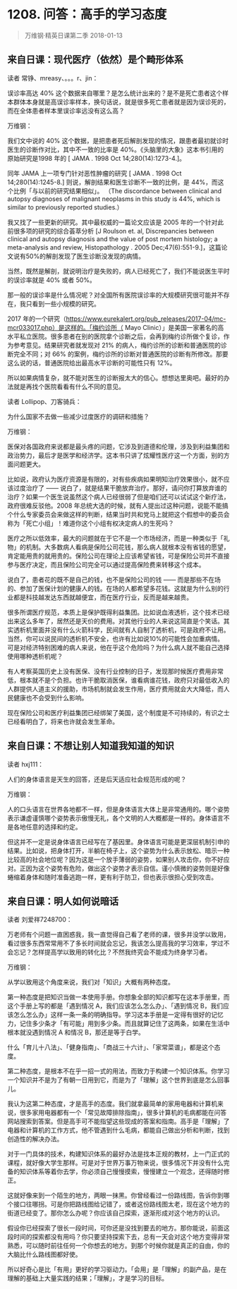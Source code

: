 # 1208. 问答：高手的学习态度
> 万维钢·精英日课第二季
2018-01-13

## 来自日课：现代医疗（依然）是个畸形体系
读者 常铮、mreasy、。。。r、jin：

误诊率高达 40% 这个数据来自哪里？是怎么统计出来的？是不是死亡患者这个样本群体本身就是高误诊率样本，换句话说，就是很多死亡患者就是因为误诊死的，而在全体患者样本里误诊率远没有这么高？

万维钢：

我们文中说的 40% 这个数据，是把患者死后解剖发现的情况，跟患者最初就诊时医生的诊断作对比，其中不一致的比率是 40%。《头脑里的大象》这本书引用的原始研究是1998 年的 [ JAMA . 1998 Oct 14;280(14):1273-4.]。

同年 JAMA 上一项专门针对恶性肿瘤的研究 [ JAMA . 1998 Oct 14;280(14):1245-8.] 则说，解剖结果和医生诊断不一致的比例，是 44%，而这个比例「与以前的研究结果相似」。 （The discordance between clinical and autopsy diagnoses of malignant neoplasms in this study is 44%, which is similar to previously reported studies.）

我又找了一些更新的研究。其中最权威的一篇论文应该是 2005 年的一个针对此前很多项的研究的综合荟萃分析 [J Roulson et. al, Discrepancies between clinical and autopsy diagnosis and the value of post mortem histology; a meta-analysis and review, Histopathology . 2005 Dec;47(6):551-9.]，这篇论文说有50%的解剖发现了医生诊断没发现的病情。

当然，既然是解剖，就说明治疗是失败的，病人已经死亡了，我们不能说医生平时的误诊率就是 40% 或者 50%。

那一般的误诊率是什么情况呢？对全国所有医院误诊率的大规模研究很可能并不存在，我只看到一些小规模的研究。

2017 年的一个研究（https://www.eurekalert.org/pub_releases/2017-04/mc-mcr033017.php）是这样的。「梅约诊所（ Mayo Clinic）」是美国一家著名的高水平私立医院。很多患者在别的医院拿个诊断之后，会再到梅约诊所做个复诊，作为参考意见。结果研究者就发现对 21% 的病人，梅约诊所的诊断和普通医院的诊断完全不同；对 66% 的案例，梅约诊所的诊断对普通医院的诊断有所修改。那要这么说的话，普通医院给出最高水平诊断的可能性只有 12%。

所以如果病情复杂，就不能对医生的诊断报太大的信心。想想达里奥吧。最好的办法就是再找个医院看看有什么不同的意见。

读者 Lollipop、刀客骑兵：

为什么国家不去做一些减少过度医疗的调研和措施？

万维钢：

医保对各国政府来说都是最头疼的问题，它涉及到道德和伦理，涉及到利益集团和政治势力，最后才是医学和经济学。这本书只讲了炫耀性医疗这一个方面，别的方面问题更大。

比如说，政府认为医疗资源是有限的，对有些疾病如果明知治疗效果很小，就不应该过度治疗了 —— 说白了，就是结果干脆放弃治疗。那好，请问你打算放弃谁的治疗？如果一个医生说虽然这个病人已经很弱了但是咱们还可以试试这个新疗法，政府很难反驳他。2008 年总统大选的时候，就有人提出过这种问题，说能不能搞个什么专家委员会来做这样的判断，结果当时共和党马上就把这个假想中的委员会称为「死亡小组」！难道你这个小组有权决定病人的生死吗？

医疗之所以低效率，最大的问题就在于它不是一个市场经济，而是一种类似于「礼物」的机制。大多数病人看病是保险公司花钱，那么病人就根本没有省钱的愿望，肯定能用贵的就用贵的。保险公司在理论上应该希望省钱，可是保险公司并不直接参与医疗决定，而且保险公司完全可以通过提高保险费来转移这个成本。

说白了，患者花的既不是自己的钱，也不是保险公司的钱 —— 而是那些不在场的、参加了医保计划的健康人的钱。在场的人都希望多花钱。这就是为什么别的行业都是科技越发达东西就越便宜，而在医疗行业，反而是越来越贵。

很多所谓医疗规范，本质上是保护既得利益集团。比如说血液透析，这个技术已经出来这么多年了，居然还是天价的费用。对其他行业的人来说这简直是个笑话。其实透析机里面并没有什么火箭科学，民间就有人自制了透析机，可是政府不让用。当然，你可以说民间的透析机不安全，也许有比如说10%的可能性会加重病情。可是对经济特别困难的病人来说，他在乎这个危险吗？为什么病人就不能自己选择使用哪种透析机呢？

有人考察英国历史上没有医保、没有行业控制的日子，发现那时候医疗费用非常低，根本就不是个负担。也许干脆取消医保，谁看病谁花钱，政府只对最低收入的人群提供人道主义的援助，市场机制就会发生作用，医疗费用就会大大降低，而人民健康也不会受到什么影响。

现在保险公司和医疗利益集团已经绑架了美国，这个制度是不可持续的，有识之士已经看明白了，将来也许就会发生革命。

## 来自日课：不想让别人知道我知道的知识
读者 hxj111：

人们的身体语言是天生的回答，还是后天适应社会规范形成的呢？

万维钢：

人的口头语言在世界各地都不一样，但是身体语言大体上是非常通用的。哪个姿势表示谦虚谨慎哪个姿势表示傲慢无礼，各个文明的人大概都是一样的。身体语言不是各地任意的选择和约定。

但这并不一定是说身体语言已经写在了基因里。身体语言可能是更深层机制引申的结果。比如说，把身体打开，半躺在椅子上，这个姿势为什么表示放松、暗示一种比较高的社会地位呢？因为这是一个放手薄弱的姿势，如果别人攻击你，你不好应对。正因为这个姿势有危险，做出这个姿势才表示自信。谨小慎微的姿势则是好像蜷缩着身体和随时准备逃跑一样，更有利于防卫，但也表示很担心受到攻击。

## 来自日课：明人如何说暗话
读者 刘爱祥7248700：

万老师有个问题一直困惑我，我一直觉得自己看了老师的课，很多并没学以致用，看过很多东西常常用不了多长时间就会忘记，我该怎么提高我的学习效率，学过不会忘记？怎样提高学以致用的转化比？不然我终究会不能成为终身学习者。

万维钢：

从学以致用这个角度来说，我们对「知识」大概有两种态度。

第一种态度是把知识当做一本使用手册。你想象全部的知识都写在这本手册里，而这个手册上写的都是「遇到情况 A，我们应该怎么怎么办」、「遇到情况 B，我们应该怎么怎么办」这样一条一条的明确指导。学习这本手册是一定得有很好的记忆力，记住多少条才「有可能」用到多少条。而且就算记住了这两条，如果在生活中根本就没遇到情况 A 和情况 B，那还是等于白学。

什么「育儿十八法」、「健身指南」、「商战三十六计」、「家常菜谱」，都是这个态度。

第二种态度，是根本不在乎一招一式的用法，而致力于构建一个知识体系。你学习一个知识并不是为了有朝一日用到它，而是为了「理解」这个世界到底是怎么回事儿。

我认为这第二种态度，才是高手的态度。我们就拿最简单的家用电器和计算机来说，很多家用电器都有一个「常见故障排除指南」，很多计算机的毛病都能在问答网站搜索到答案。但是高手可不能指望这些现成的答案和指南。高手是「理解」了电器和计算机的工作方式，他不管遇到什么毛病，都能自己做出分析和判断，找到创造性的解决办法。

对于一门具体的技术，构建知识体系的最好办法是找本正规的教材，上一门正式的课程，就好像大学生那样。可是对于世界万事万物来说，很多情况下并没有什么完备的知识体系等着你去学，你必须自己慢慢摸索，慢慢建立一个观念，还得随时修正。

这就好像来到一个陌生的地方，两眼一抹黑。你曾经看过一份路线图，告诉你到哪个接口往哪拐。可是你把路线图给记错了，或者这份路线图太老，现在这个地方的街道已经变了。那你怎么办呢？你应该自己探索，逐渐形成对这个地方的认识。

假设你已经探索了很长一段时间，可你还是没找到要去的地方。那你能说，前面这段时间的探索都没有用吗？你只要坚持探索下去，总有一天会对这个地方变得非常熟悉，可以随时前往任何一个你想去的地方。到那个时候你就是真正的自由，你的大脑比什么路线图都好使。

所以好奇心是比「有用」更好的学习驱动力。「会用」是「理解」的副产品，是在理解的基础上大量实践的结果；「理解」，才是学习的目标。



